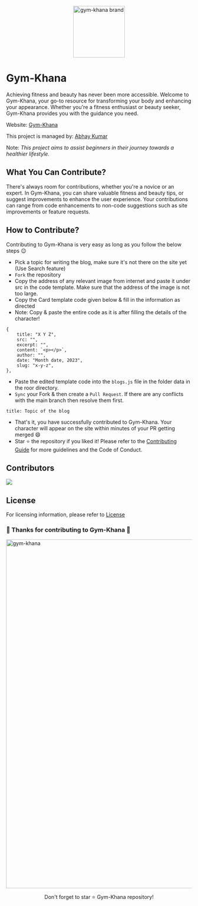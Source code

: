 <p align="center"><img width="140" alt="gym-khana brand" src="https://github.com/KumarAbhay98/Gym_Khana_Hacktoberfest_2023/assets/92244303/4efe70f6-82f9-421b-a38d-ed79ac40e1a9">
</p>

# Gym-Khana

Achieving fitness and beauty has never been more accessible. Welcome to Gym-Khana, your go-to resource for transforming your body and enhancing your appearance. Whether you're a fitness enthusiast or beauty seeker, Gym-Khana provides you with the guidance you need.

Website: [Gym-Khana](https://gym-khana.vercel.app/)

This project is managed by: [Abhay Kumar](https://github.com/KumarAbhay98)

Note: <i>This project aims to assist beginners in their journey towards a healthier lifestyle.</i>

## What You Can Contribute?

There's always room for contributions, whether you're a novice or an expert. In Gym-Khana, you can share valuable fitness and beauty tips, or suggest improvements to enhance the user experience. Your contributions can range from code enhancements to non-code suggestions such as site improvements or feature requests.

## How to Contribute?

Contributing to Gym-Khana is very easy as long as you follow the below steps 😉

- Pick a topic for writing the blog, make sure it's not there on the site yet (Use Search feature)
- `Fork` the repository
- Copy the address of any relevant image from internet and paste it under src in the code template. Make sure that the address of the image is not too large.
- Copy the Card template code given below & fill in the information as directed
- Note: Copy & paste the entire code as it is after filling the details of the character!
<!--Sample [Blog Title] Blog start-->
    {
        title: "X Y Z",
        src: "",
        excerpt: "",
        content: `<p></p>`,
        author: "",
        date: "Month date, 2023",
        slug: "x-y-z",
    },
- Paste the edited template code into the `blogs.js` file in the folder data in the roor directory.
- `Sync` your Fork & then create a `Pull Request`. If there are any conflicts with the main branch then resolve them first.
```
title: Topic of the blog
```
- That's it, you have successfully contributed to Gym-Khana. Your character will appear on the site within minutes of your PR getting merged 😄
- Star ⭐ the repository if you liked it!
Please refer to the [Contributing Guide](CONTRIBUTING.md) for more guidelines and the Code of Conduct.

## Contributors

<a href="https://github.com/your-github-username">
    <img src="https://contrib.rocks/image?repo=Gym_Khana_Hacktoberfest_2023" />
</a>

## License

For licensing information, please refer to [License](LICENSE)

### 🎉 Thanks for contributing to Gym-Khana 🎉
<img width="947" alt="gym-khana" src="https://github.com/KumarAbhay98/Gym_Khana_Hacktoberfest_2023/assets/92244303/62faff1c-3018-4aec-b7ab-9c71d1607762">

<p align="center">
Don't forget to star ⭐ Gym-Khana repository!
</p>


